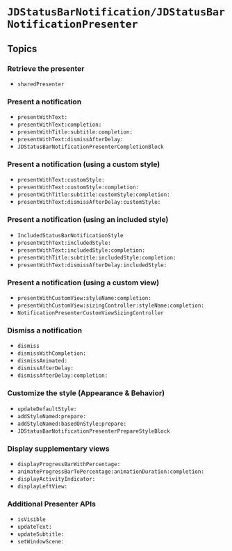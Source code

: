 # ``JDStatusBarNotification/JDStatusBarNotificationPresenter``

## Topics

### Retrieve the presenter

- ``sharedPresenter``

### Present a notification

- ``presentWithText:``
- ``presentWithText:completion:``
- ``presentWithTitle:subtitle:completion:``
- ``presentWithText:dismissAfterDelay:``
- ``JDStatusBarNotificationPresenterCompletionBlock``

### Present a notification (using a custom style)

- ``presentWithText:customStyle:``
- ``presentWithText:customStyle:completion:``
- ``presentWithTitle:subtitle:customStyle:completion:``
- ``presentWithText:dismissAfterDelay:customStyle:``

### Present a notification (using an included style)

- ``IncludedStatusBarNotificationStyle``
- ``presentWithText:includedStyle:``
- ``presentWithText:includedStyle:completion:``
- ``presentWithTitle:subtitle:includedStyle:completion:``
- ``presentWithText:dismissAfterDelay:includedStyle:``

### Present a notification (using a custom view)

- ``presentWithCustomView:styleName:completion:``
- ``presentWithCustomView:sizingController:styleName:completion:``
- ``NotificationPresenterCustomViewSizingController``

### Dismiss a notification

- ``dismiss``
- ``dismissWithCompletion:``
- ``dismissAnimated:``
- ``dismissAfterDelay:``
- ``dismissAfterDelay:completion:``

### Customize the style (Appearance & Behavior)

- ``updateDefaultStyle:``
- ``addStyleNamed:prepare:``
- ``addStyleNamed:basedOnStyle:prepare:``
- ``JDStatusBarNotificationPresenterPrepareStyleBlock``

### Display supplementary views

- ``displayProgressBarWithPercentage:``
- ``animateProgressBarToPercentage:animationDuration:completion:``
- ``displayActivityIndicator:``
- ``displayLeftView:``

### Additional Presenter APIs

- ``isVisible``
- ``updateText:``
- ``updateSubtitle:``
- ``setWindowScene:``
